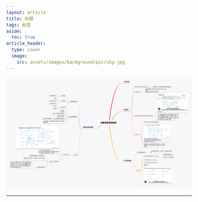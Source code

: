 ```yaml
---
layout: article
title: 标题
tags: 标签
aside:
  toc: true
article_header:
  type: cover
  image:
    src: assets/images/background/pic/sky.jpg
---
```

<!--more-->
![卷积神经网络](../../assets/xmind/xmind_outputs/deep_learning/改善深层神经网络.png)



---
